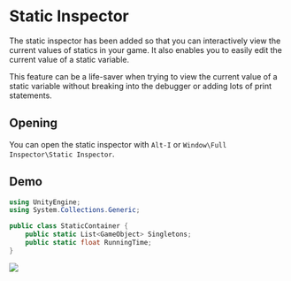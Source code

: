 # Static Inspector

The static inspector has been added so that you can interactively view the current values of statics in your game. It also enables you to easily edit the current value of a static variable.

This feature can be a life-saver when trying to view the current value of a static variable without breaking into the debugger or adding lots of print statements.

## Opening

You can open the static inspector with `Alt-I` or `Window\Full Inspector\Static Inspector`.

## Demo

```c#
using UnityEngine;
using System.Collections.Generic;

public class StaticContainer {
    public static List<GameObject> Singletons;
    public static float RunningTime;
}
```

![](docs/images/static_inspector_2.gif)